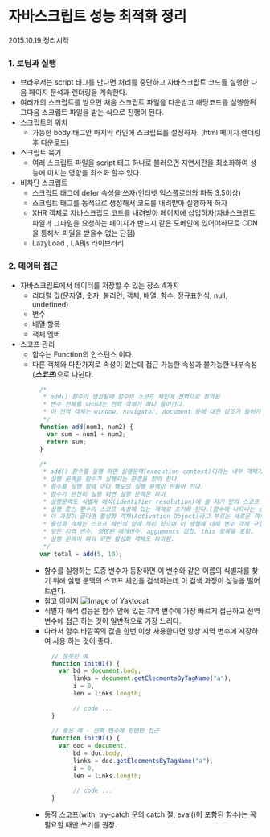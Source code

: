 # 자바스크립트 성능 최적화 정리
2015.10.19 정리시작

### 1. 로딩과 실행

+ 브라우저는 script 태그를 만나면 처리를 중단하고 자바스크립트 코드들 실행한 다음 페이지 분석과 렌더링을 계속한다.
+ 여러개의 스크립트를 받으면 처음 스크립트 파일을 다운받고 해당코드를 실행한뒤 그다음 스크립트 파일을 받는 식으로 진행이 된다.
+ 스크립트의 위치
  - 가능한 body 태그안 마지막 라인에 스크립트를 설정하자. (html 페이지 렌더링후 다운로드)
+ 스크립트 묶기
  - 여러 스크립트 파일을 script 태그 하나로 불러오면 지연시간을 최소화하여 성능에 미치는 영향을 최소화 할수 있다.
+ 비차단 스크립트
  - 스크립트 태그에 defer 속성을 쓰자(인터넷 익스플로러와 파폭 3.5이상)
  - 스크립트 태그를 동적으로 생성해서 코드를 내려받아 실행하게 하자
  - XHR 객체로 자바스크립트 코드를 내려받아 페이지에 삽입하자(자바스크립트 파일과 그파일을 요청하는 페이지가 반드시 같은 도메인에 있어야하므로 CDN을 통해서 파일을 받을수 없는 단점)
  - LazyLoad , LABjs 라이브러리 
  
### 2. 데이터 접근

+ 자바스크립트에서 데이터를 저장할 수 있는 장소 4가지
  - 리터럴 값(문자열, 숫자, 불리언, 객체, 배열, 함수, 정규표현식, null, undefined)
  - 변수
  - 배열 항목
  - 객체 멤버
+ 스코프 관리
  - 함수는 Function의 인스턴스 이다.
  - 다른 객체와 마찬가지로 속성이 있는데 접근 가능한 속성과 불가능한 내부속성(***스코프***)으로 나뉜다.
    ```javascript
      /*
       * add() 함수가 생성될때 함수의 스코프 체인에 전역으로 정의된 
       * 변수 전체를 나타내는 전역 객체가 하나 들어간다.
       * 이 전역 객체는 window, navigator, document 등에 대한 참조가 들어가 있다.
       */
      function add(num1, num2) {
        var sum = num1 + num2;
        return sum;
      }
      
      /*
       * add() 함수를 실행 하면 실행문맥(execution context)이라는 내부 객체가 생성
       * 실행 문맥음 함수가 실행되는 환경을 정의 한다.
       * 함수를 실행 할때 마다 별도의 실행 문맥이 만들어 진다.
       * 함수가 완전히 실행 되면 실행 문맥은 파괴
       * 실행문맥도 식별자 해석(identifier resolution)에 쓸 자기 만의 스코프 체인을 생성하는데 
       * 실행 중인 함수의 스코프 속성에 있는 객체로 초기화 된다.(함수에 나타나는 순서대로 복사됨)
       * 이 과정이 끝나면 활성화 객체(Activation Object)라고 부르는 새로운 객체가 실행 문맥에 생성 된다.
       * 활성화 객체는 스코프 체인의 앞에 자리 잡으며 이 생핼에 대해 변수 객체 구실을 한다.
       * 모든 지역 변수, 명명된 매개변수, agguments 집합, this 항목을 포함.
       * 실행 문맥이 파괴 되면 활성화 객체도 파괴됨.
       */
      var total = add(5, 10);
      ```
    - 함수를 실행하는 도중 변수가 등장하면 이 변수와 같은 이름의 식별자를 찾기 위해 실행 문맥의 스코프 체인을 검색하는데 
    이 검색 과정이 성능을 떨어트린다.
    - 참고 이미지
      ![Image of Yaktocat](http://figures.oreilly.com/tagoreillycom20090601oreillybooks300541I_book_d1e1/figs/I_mediaobject7_d1e6895-web.png)
    - 식별자 해석 성능은 함수 안에 있는 지역 변수에 가장 빠르게 접근하고 전역 변수에 접근 하는 것이 일반적으로 가장 느리다.
    - 따라서 함수 바깥쪽의 값을 한번 이상 사용한다면 항상 지역 변수에 저장하여 사용 하는 것이 좋다.
      ```javascript
        // 잘못된 예
        function initUI() {
          var bd = document.body,
              links = document.getElecmentsByTagName("a"),
              i = 0,
              len = links.length;
              
              // code ...
        }
        
        // 좋은 예 - 전역 변수에 한번만 접근
        function initUI() {
          var doc = document,
              bd = doc.body,
              links = doc.getElecmentsByTagName("a"),
              i = 0,
              len = links.length;
              
              // code ...
        }
      ```
    - 동적 스코프(with, try-catch 문의 catch 절, eval()이 포함된 함수)는 꼭 필요할 때만 쓰기를 권장.
